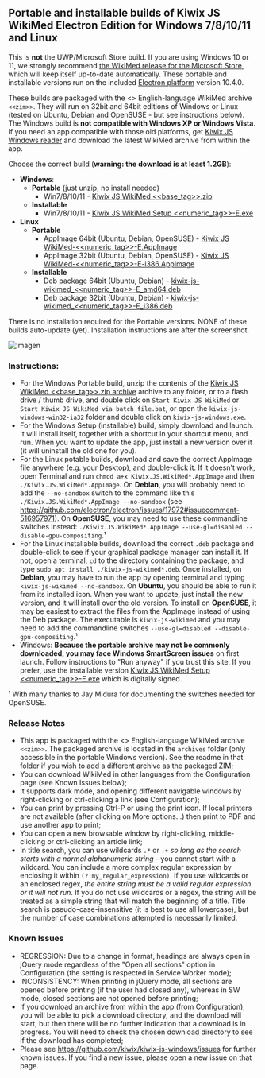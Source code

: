 ## Portable and installable builds of Kiwix JS WikiMed Electron Edition for Windows 7/8/10/11 and Linux

This is **not** the UWP/Microsoft Store build. If you are using Windows 10 or 11, we strongly recommend [the WikiMed release for the Microsoft Store](https://kiwix.github.io/kiwix-js-windows/wikimed-uwp.html), which will keep itself up-to-date automatically. These portable and installable versions run on the included [Electron platform](https://www.electronjs.org/) version 10.4.0. 

These builds are packaged with the <<date>> English-language WikiMed archive `<<zim>>`. They will run on 32bit and 64bit editions of Windows or Linux (tested on Ubuntu, Debian and OpenSUSE - but see instructions below). The Windows build is **not compatible with Windows XP or Windows Vista**. If you need an app compatible with those old platforms, get [Kiwix JS Windows reader](https://kiwix.github.io/kiwix-js-windows/kiwix-js-nwjs.html) and download the latest WikiMed archive from within the app.

Choose the correct build (**warning: the download is at least 1.2GB**):

* **Windows**:
  - **Portable** (just unzip, no install needed)
    + Win7/8/10/11 - [Kiwix JS WikiMed <<base_tag>>.zip](https://github.com/kiwix/kiwix-js-windows/releases/download/v<<base_tag>>-WikiMed/Kiwix.JS.WikiMed.<<base_tag>>.zip)
  - **Installable**
    + Win7/8/10/11 - [Kiwix JS WikiMed Setup <<numeric_tag>>-E.exe](https://github.com/kiwix/kiwix-js-windows/releases/download/v<<base_tag>>-WikiMed/Kiwix.JS.WikiMed.Setup.<<numeric_tag>>-E.exe)
* **Linux**
  - **Portable**
    + AppImage 64bit (Ubuntu, Debian, OpenSUSE) - [Kiwix JS WikiMed-<<numeric_tag>>-E.AppImage](https://github.com/kiwix/kiwix-js-windows/releases/download/v<<base_tag>>-WikiMed/Kiwix.JS.WikiMed-<<numeric_tag>>-E.AppImage)
    + AppImage 32bit (Ubuntu, Debian, OpenSUSE) - [Kiwix JS WikiMed-<<numeric_tag>>-E-i386.AppImage](https://github.com/kiwix/kiwix-js-windows/releases/download/v<<base_tag>>-WikiMed/Kiwix.JS.WikiMed-<<numeric_tag>>-E-i386.AppImage)
  - **Installable**
    + Deb package 64bit (Ubuntu, Debian) - [kiwix-js-wikimed_<<numeric_tag>>-E_amd64.deb](https://github.com/kiwix/kiwix-js-windows/releases/download/v<<base_tag>>-WikiMed/kiwix-js-wikimed_<<numeric_tag>>-E_amd64.deb)
    + Deb package 32bit (Ubuntu, Debian) - [kiwix-js-wikimed_<<numeric_tag>>-E_i386.deb](https://github.com/kiwix/kiwix-js-windows/releases/download/v<<base_tag>>-WikiMed/kiwix-js-wikimed_<<numeric_tag>>-E_i386.deb)

There is no installation required for the Portable versions. NONE of these builds auto-update (yet). Installation instructions are after the screenshot.

![imagen](https://user-images.githubusercontent.com/4304337/118011859-5df0a000-b348-11eb-911c-4bb70acd6f2a.png)

### Instructions:

* For the Windows Portable build, unzip the contents of the [Kiwix JS WikiMed <<base_tag>>.zip archive](https://github.com/kiwix/kiwix-js-windows/releases/download/v<<base_tag>>-WikiMed/Kiwix.JS.WikiMed.<<base_tag>>.zip) archive to any folder, or to a flash drive / thumb drive, and double click on `Start Kiwix JS WikiMed` or `Start Kiwix JS WikiMed via batch file.bat`, or open the `kiwix-js-windows-win32-ia32` folder and double click on `kiwix-js-windows.exe`.
* For the Windows Setup (installable) build, simply download and launch. It will install itself, together with a shortcut in your shortcut menu, and run. When you want to update the app, just install a new version over it (it will uninstall the old one for you).
* For the Linux potable builds, download and save the correct AppImage file anywhere (e.g. your Desktop), and double-click it. If it doesn't work, open Terminal and run `chmod a+x Kiwix.JS.WikiMed*.AppImage` and then `./Kiwix.JS.WikiMed*.AppImage`. On **Debian**, you will probably need to add the `--no-sandbox` switch to the command like this `./Kiwix.JS.WikiMed*.AppImage --no-sandbox` (see https://github.com/electron/electron/issues/17972#issuecomment-516957971). On **OpenSUSE**, you may need to use these commandline switches instead: `./Kiwix.JS.WikiMed*.AppImage --use-gl=disabled --disable-gpu-compositing`.¹
* For the Linux installable builds, download the correct `.deb` package and double-click to see if your graphical package manager can install it. If not, open a terminal, `cd` to the directory containing the package, and type `sudo apt install ./kiwix-js-wikimed*.deb`. Once installed, on **Debian**, you may have to run the app by opening terminal and typing `kiwix-js-wikimed --no-sandbox`. On **Ubuntu**, you should be able to run it from its installed icon. When you want to update, just install the new version, and it will install over the old version. To install on **OpenSUSE**, it may be easiest to extract the files from the AppImage instead of using the Deb package. The executable is `kiwix-js-wikimed` and you may need to add the commandline switches `--use-gl=disabled --disable-gpu-compositing`.¹
* Windows: **Because the portable archive may not be commonly downloaded, you may face Windows SmartScreen issues** on first launch. Follow instructions to "Run anyway" if you trust this site. If you prefer, use the installable version [Kiwix JS WikiMed Setup <<numeric_tag>>-E.exe](https://github.com/kiwix/kiwix-js-windows/releases/download/v<<base_tag>>-WikiMed/Kiwix.JS.WikiMed.Setup.<<numeric_tag>>-E.exe) which is digitally signed.

¹ With many thanks to Jay Midura for documenting the switches needed for OpenSUSE.

### Release Notes

* This app is packaged with the <<date>> English-language WikiMed archive `<<zim>>`. The packaged archive is located in the `archives` folder (only accessible in the portable Windows version). See the readme in that folder if you wish to add a different archive as the packaged ZIM;
* You can download WikiMed in other languages from the Configuration page (see Known Issues below);
* It supports dark mode, and opening different navigable windows by right-clicking or ctrl-clicking a link (see Configuration);
* You can print by pressing Ctrl-P or using the print icon. If local printers are not available (after clicking on More options...) then print to PDF and use another app to print;
* You can open a new browsable window by right-clicking, middle-clicking or ctrl-clicking an article link;
* In title search, you can use wildcards `.*` or `.+` *so long as the search starts with a normal alphanumeric string* - you cannot start with a wildcard. You can include a more complex regular expression by enclosing it within `(?:my_regular_expression)`. If you use wildcards or an enclosed regex, *the entire string must be a valid regular expression or it will not run*. If you do not use wildcards or a regex, the string will be treated as a simple string that will match the beginning of a title. Title search is pseudo-case-insensitive (it is best to use all lowercase), but the number of case combinations attempted is necessarily limited.

### Known Issues

* REGRESSION: Due to a change in format, headings are always open in jQuery mode regardless of the "Open all sections" option in Configuration (the setting is respected in Service Worker mode);
* INCONSISTENCY: When printing in jQuery mode, all sections are opened before printing (if the user had closed any), whereas in SW mode, closed sections are not opened before printing;
* If you download an archive from within the app (from Configuration), you will be able to pick a download directory, and the download will start, but then there will be no further indication that a download is in progress. You will need to check the chosen download directory to see if the download has completed;
* Please see https://github.com/kiwix/kiwix-js-windows/issues for further known issues. If you find a new issue, please open a new issue on that page.
